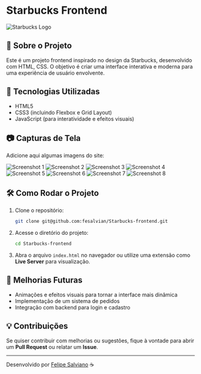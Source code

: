 # Starbucks Frontend

![Starbucks Logo](./img/Starbucks_Corporation_Logo_2011.svg.png)

## 📌 Sobre o Projeto
Este é um projeto frontend inspirado no design da Starbucks, desenvolvido com HTML, CSS. O objetivo é criar uma interface interativa e moderna para uma experiência de usuário envolvente.

## 🎨 Tecnologias Utilizadas
- HTML5
- CSS3 (incluindo Flexbox e Grid Layout)
- JavaScript (para interatividade e efeitos visuais)

## 📷 Capturas de Tela
Adicione aqui algumas imagens do site:

![Screenshot 1](https://github.com/fesalvian/Starbucks-frontend/blob/main/img/starbucks%20site%2001.png?raw=true)
![Screenshot 2](https://github.com/fesalvian/Starbucks-frontend/blob/main/img/starbucks%20site%2002.png?raw=true)
![Screenshot 3](https://github.com/fesalvian/Starbucks-frontend/blob/main/img/starbucks%20site%2003.png?raw=true)
![Screenshot 4](https://github.com/fesalvian/Starbucks-frontend/blob/main/img/starbuck%2004.png?raw=true)
![Screenshot 5](https://github.com/fesalvian/Starbucks-frontend/blob/main/img/starbucks%2005.png?raw=true)
![Screenshot 6](https://github.com/fesalvian/Starbucks-frontend/blob/main/img/starbucks%2006.png?raw=true)
![Screenshot 7](https://github.com/fesalvian/Starbucks-frontend/blob/main/img/starbucks%2007.png?raw=true)
![Screenshot 8](https://github.com/fesalvian/Starbucks-frontend/blob/main/img/starbucks%2008.png?raw=true)

## 🛠 Como Rodar o Projeto
1. Clone o repositório:
   ```bash
   git clone git@github.com:fesalvian/Starbucks-frontend.git
   ```
2. Acesse o diretório do projeto:
   ```bash
   cd Starbucks-frontend
   ```
3. Abra o arquivo `index.html` no navegador ou utilize uma extensão como **Live Server** para visualização.

## 📌 Melhorias Futuras
- Animações e efeitos visuais para tornar a interface mais dinâmica
- Implementação de um sistema de pedidos
- Integração com backend para login e cadastro

## 💡 Contribuições
Se quiser contribuir com melhorias ou sugestões, fique à vontade para abrir um **Pull Request** ou relatar um **Issue**.

---
Desenvolvido por [Felipe Salviano](https://github.com/fesalvian) ☕
